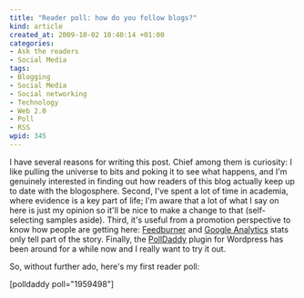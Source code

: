 ```yaml
--- 
title: "Reader poll: how do you follow blogs?"
kind: article
created_at: 2009-10-02 10:40:14 +01:00
categories: 
- Ask the readers
- Social Media
tags: 
- Blogging
- Social Media
- Social networking
- Technology
- Web 2.0
- Poll
- RSS
wpid: 345
---
```

I have several reasons for writing this post. Chief among them is curiosity: I like pulling the universe to bits and poking it to see what happens, and I'm genuinely interested in finding out how readers of this blog actually keep up to date with the blogosphere. Second, I've spent a lot of time in academia, where evidence is a key part of life; I'm aware that a lot of what I say on here is just my opinion so it'll be nice to make a change to that (self-selecting samples aside). Third, it's useful from a promotion perspective to know how people are getting here: [Feedburner](http://www.feedburner.com/) and [Google Analytics](http://analytics.google.com/) stats only tell part of the story. Finally, the [PollDaddy](http://polldaddy.com/) plugin for Wordpress has been around for a while now and I really want to try it out.

So, without further ado, here's my first reader poll:

[polldaddy poll="1959498"]
